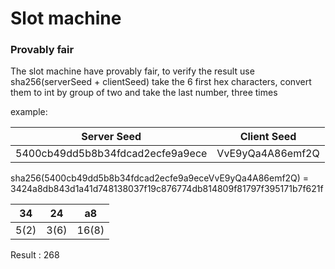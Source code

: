 # Slot machine



### Provably fair
The slot machine have provably fair, to verify the result use
sha256(serverSeed + clientSeed)
take the 6 first hex characters, convert them to int by group of two and take the last number, three times

example:

|Server Seed|Client Seed|
|-|-|
|5400cb49dd5b8b34fdcad2ecfe9a9ece|VvE9yQa4A86emf2Q|

sha256(5400cb49dd5b8b34fdcad2ecfe9a9eceVvE9yQa4A86emf2Q) =
3424a8db843d1a41d748138037f19c876774db814809f81797f395171b7f621f

|34|24|a8|
|-|-|-|
|5(2)|3(6)|16(8)|

Result : 268
